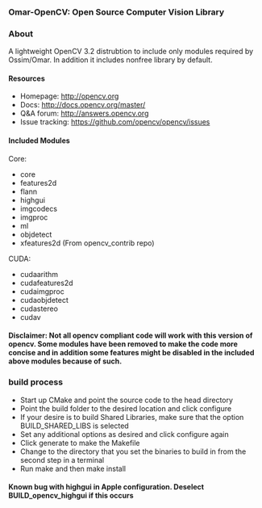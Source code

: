 ### Omar-OpenCV: Open Source Computer Vision Library

### About
A lightweight OpenCV 3.2 distrubtion to include only modules required by Ossim/Omar. In addition it includes nonfree library by default.

#### Resources

* Homepage: <http://opencv.org>
* Docs: <http://docs.opencv.org/master/>
* Q&A forum: <http://answers.opencv.org>
* Issue tracking: <https://github.com/opencv/opencv/issues>

#### Included Modules

Core:
* core
* features2d
* flann
* highgui
* imgcodecs
* imgproc
* ml
* objdetect
* xfeatures2d (From opencv_contrib repo)

CUDA:
* cudaarithm
* cudafeatures2d
* cudaimgproc
* cudaobjdetect
* cudastereo
* cudav

#### Disclaimer: Not all opencv compliant code will work with this version of opencv. Some modules have been removed to make the code more concise and in addition some features might be disabled in the included above modules because of such. 

### build process
* Start up CMake and point the source code to the head directory
* Point the build folder to the desired location and click configure
* If your desire is to build Shared Libraries, make sure that the option BUILD_SHARED_LIBS is selected
* Set any additional options as desired and click configure again
* Click generate to make the Makefile
* Change to the directory that you set the binaries to build in from the second step in a terminal
* Run make and then make install

#### Known bug with highgui in Apple configuration. Deselect BUILD_opencv_highgui if this occurs 
